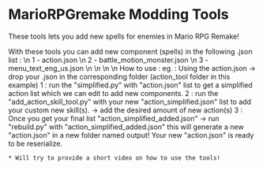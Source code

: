 # MarioRPGremake Modding Tools

These tools lets you add new spells for enemies in Mario RPG Remake!

With these tools you can add new component (spells) in the following .json list : \n
1 - action.json \n
2 - battle_motion_monster.json \n
3 - menu_text_eng_us.json \n
\n
\n
\n
How to use : 
eg. : Using the action.json -> drop your .json in the corresponding folder (action_tool folder in this example)
1 : run the "simplified.py" with "action.json" list to get a simplified action list which we can edit to add new components.
2 : run the "add_action_skill_tool.py" with your new "action_simplified.json" list to add your custom new skill(s).
    -> add the desired amount of new action(s)
3 : Once you get your final list "action_simplified_added.json"
    -> run "rebuild.py" with "action_simplified_added.json"  this will generate a new "action.json" in a new folder named output!
    Your new "action.json" is ready to be reserialize. 

    * Will try to provide a short video on how to use the tools!
